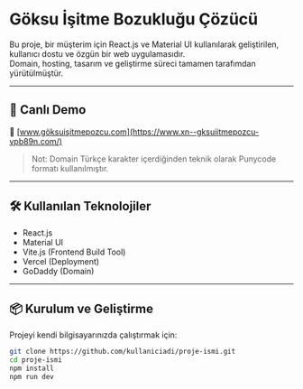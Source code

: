 # Göksu İşitme Bozukluğu Çözücü

Bu proje, bir müşterim için React.js ve Material UI kullanılarak geliştirilen, kullanıcı dostu ve özgün bir web uygulamasıdır.  
Domain, hosting, tasarım ve geliştirme süreci tamamen tarafımdan yürütülmüştür.

---

## 🚀 Canlı Demo

🔗 [www.göksuişitmepozcu.com](https://www.xn--gksuiitmepozcu-vpb89n.com/)

> Not: Domain Türkçe karakter içerdiğinden teknik olarak Punycode formatı kullanılmıştır.

---

## 🛠️ Kullanılan Teknolojiler

- React.js
- Material UI
- Vite.js (Frontend Build Tool)
- Vercel (Deployment)
- GoDaddy (Domain)

---

## 📦 Kurulum ve Geliştirme

Projeyi kendi bilgisayarınızda çalıştırmak için:

```bash
git clone https://github.com/kullaniciadi/proje-ismi.git
cd proje-ismi
npm install
npm run dev
